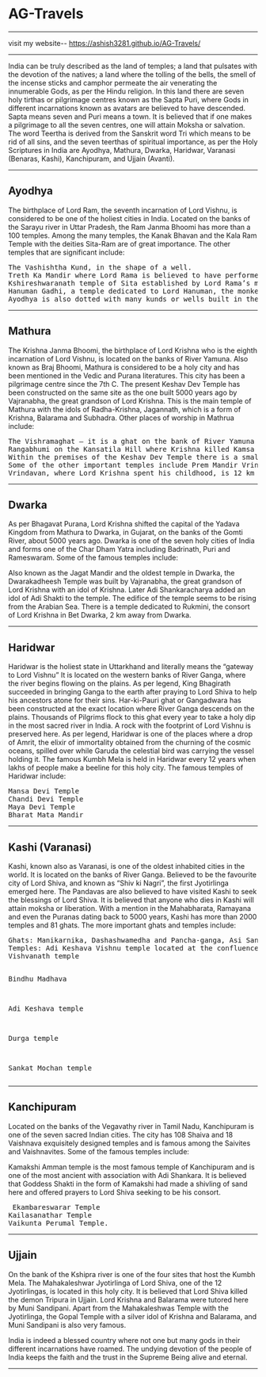 # AG-Travels
<hr>

visit my website--  https://ashish3281.github.io/AG-Travels/

<hr>
<p>India can be truly described as the land of temples; a land that pulsates with the devotion of the natives; a land where the tolling of the bells, the smell of the incense sticks and camphor permeate the air venerating the innumerable Gods, as per the Hindu religion. In this land there are seven holy tirthas or pilgrimage centres known as the Sapta Puri, where Gods in different incarnations known as avatars are believed to have descended. Sapta means seven and Puri means a town. It is believed that if one makes a pilgrimage to all the seven centres, one will attain Moksha or salvation. The word Teertha is derived from the Sanskrit word Tri which means to be rid of all sins, and the seven teerthas of spiritual importance, as per the Holy Scriptures in India are Ayodhya, Mathura, Dwarka, Haridwar, Varanasi (Benaras, Kashi), Kanchipuram, and Ujjain (Avanti).</p>
<hr>
<h2>Ayodhya</h2>
<p>The birthplace of Lord Ram, the seventh incarnation of Lord Vishnu, is considered to be one of the holiest cities in India. Located on the banks of the Sarayu river in Uttar Pradesh, the Ram Janma Bhoomi has more than a 100 temples. Among the many temples, the Kanak Bhavan and the Kala Ram Temple with the deities Sita-Ram are of great importance. The other temples that are significant include:
<pre>
The Vashishtha Kund, in the shape of a well.
Treth Ka Mandir where Lord Rama is believed to have performed a yajna, a fire sacrifice.
Kshireshwaranath temple of Sita established by Lord Rama’s mother Kaushalya.
Hanuman Gadhi, a temple dedicated to Lord Hanuman, the monkey god who dedicated his life in the service of Lord Rama.
Ayodhya is also dotted with many kunds or wells built in the honour of some of the important characters of the epic Ramayana including Brahma, Sita and Bharat. There are some auspicious ghats, steps leading to the river, like the Lakshman Ghat where Lakshman, Rama’s brother, took a bath, and the Rama Ghat, also known as the Swaragdwar, literally meaning gateway to heaven.
</pre>
</p>
<hr>
<h2>Mathura</h2>
<p>The Krishna Janma Bhoomi, the birthplace of Lord Krishna who is the eighth incarnation of Lord Vishnu, is located on the banks of River Yamuna. Also known as Braj Bhoomi, Mathura is considered to be a holy city and has been mentioned in the Vedic and Purana literatures. This city has been a pilgrimage centre since the 7th C. The present Keshav Dev Temple has been constructed on the same site as the one built 5000 years ago by Vajranabha, the great grandson of Lord Krishna. This is the main temple of Mathura with the idols of Radha-Krishna, Jagannath, which is a form of Krishna, Balarama and Subhadra. Other places of worship in Mathrua include:
<pre>
The Vishramaghat – it is a ghat on the bank of River Yamuna where Lord Krishna is believed to have rested after killing the evil king and his uncle Kamsa. On the ghat are also the idols of Yamuna and her brother, the God of Death, Yama.
Rangabhumi on the Kansatila Hill where Krishna killed Kamsa
Within the premises of the Keshav Dev Temple there is a small shrine, which is believed to have been the prison during the rule of Kamsa where Devki gave birth to Krishna. The shrine has the idols of Vasudev, Devki and four-armed baby Krishna.
Some of the other important temples include Prem Mandir Vrindavan, Govindji temple, Madan Mohan temple, Radha Damodar temple, Radha Gopinath temple, Banke Bihari temple, Krishna Balarama temple, Rangaji temple and Seva Kunja.
Vrindavan, where Lord Krishna spent his childhood, is 12 km away from Mathura and has nearly 5000 temples.
</pre>
</p>
<hr>
<h2>Dwarka</h2>
<p>As per Bhagavat Purana, Lord Krishna shifted the capital of the Yadava Kingdom from Mathura to Dwarka, in Gujarat, on the banks of the Gomti River, about 5000 years ago. Dwarka is one of the seven holy cities of India and forms one of the Char Dham Yatra including Badrinath, Puri and Rameswaram. Some of the famous temples include:

Also known as the Jagat Mandir and the oldest temple in Dwarka, the Dwarakadheesh Temple was built by Vajranabha, the great grandson of Lord Krishna with an idol of Krishna. Later Adi Shankaracharya added an idol of Adi Shakti to the temple. The edifice of the temple seems to be rising from the Arabian Sea.
There is a temple dedicated to Rukmini, the consort of Lord Krishna in Bet Dwarka, 2 km away from Dwarka.
 </p>
 <hr>
 <h2>Haridwar</h2>
<p>Haridwar is the holiest state in Uttarkhand and literally means the “gateway to Lord Vishnu” It is located on the western banks of River Ganga, where the river begins flowing on the plains. As per legend, King Bhagirath succeeded in bringing Ganga to the earth after praying to Lord Shiva to help his ancestors atone for their sins. Har-ki-Pauri ghat or Gangadwara has been constructed at the exact location where River Ganga descends on the plains. Thousands of Pilgrims flock to this ghat every year to take a holy dip in the most sacred river in India. A rock with the footprint of Lord Vishnu is preserved here. As per legend, Haridwar is one of the places where a drop of Amrit, the elixir of immortality obtained from the churning of the cosmic oceans, spilled over while Garuda the celestial bird was carrying the vessel holding it. The famous Kumbh Mela is held in Haridwar every 12 years when lakhs of people make a beeline for this holy city. The famous temples of Haridwar include:
<pre>
Mansa Devi Temple
Chandi Devi Temple
Maya Devi Temple
Bharat Mata Mandir
</pre>
 </p>
 <hr>
 <h2>Kashi (Varanasi)</h2>
<p>Kashi, known also as Varanasi, is one of the oldest inhabited cities in the world. It is located on the banks of River Ganga. Believed to be the favourite city of Lord Shiva, and known as “Shiv ki Nagri”, the first Jyotirlinga emerged here. The Pandavas are also believed to have visited Kashi to seek the blessings of Lord Shiva. It is believed that anyone who dies in Kashi will attain moksha or liberation. With a mention in the Mahabharata, Ramayana and even the Puranas dating back to 5000 years, Kashi has more than 2000 temples and 81 ghats. The more important ghats and temples include:
<pre>
Ghats: Manikarnika, Dashashwamedha and Pancha-ganga, Asi Sangam and Varana Sangam.
Temples: Adi Keshava Vishnu temple located at the confluence of River Ganga and River Varana.
Vishvanath temple

Bindhu Madhava

Adi Keshava temple

Durga temple

Sankat Mochan temple
</pre>
</p>
<hr>
<h2>Kanchipuram</h2>
<p>Located on the banks of the Vegavathy river in Tamil Nadu, Kanchipuram is one of the seven sacred Indian cities. The city has 108 Shaiva and 18 Vaishnava exquisitely designed temples and is famous among the Saivites and Vaishnavites. Some of the famous temples include:

Kamakshi Amman temple is the most famous temple of Kanchipuram and is one of the most ancient with association with Adi Shankara. It is believed that Goddess Shakti in the form of Kamakshi had made a shivling of sand here and offered prayers to Lord Shiva seeking to be his consort.
<pre>
 Ekambareswarar Temple
Kailasanathar Temple
Vaikunta Perumal Temple.
</pre> 
</p>
<hr>

<h2>Ujjain</h2>
<p>On the bank of the Kshipra river is one of the four sites that host the Kumbh Mela. The Mahakaleshwar Jyotirlinga of Lord Shiva, one of the 12 Jyotirlingas, is located in this holy city. It is believed that Lord Shiva killed the demon Tripura in Ujjain. Lord Krishna and Balarama were tutored here by Muni Sandipani. Apart from the Mahakaleshwas Temple with the Jyotirlinga, the Gopal Temple with a silver idol of Krishna and Balarama, and Muni Sandipani is also very famous.

India is indeed a blessed country where not one but many gods in their different incarnations have roamed. The undying devotion of the people of India keeps the faith and the trust in the Supreme Being alive and eternal.
</p>
<hr>
